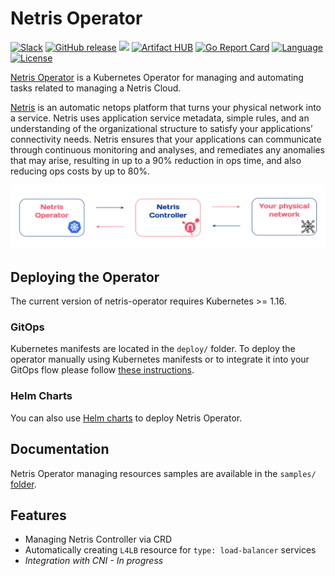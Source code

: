 # Netris Operator

[![Slack](https://img.shields.io/badge/slack-@netrisai-blue.svg?logo=slack)](https://www.netris.ai/slack/)
[![GitHub release](https://img.shields.io/github/v/tag/netrisai/netris-operator.svg?label=release&sort=semver)](https://github.com/netrisai/netris-operator/releases)
[![](https://github.com/netrisai/netris-operator/workflows/Create%20release/badge.svg)](https://github.com/netrisai/netris-operator/actions)
[![Artifact HUB](https://img.shields.io/endpoint?url=https://artifacthub.io/badge/repository/netrisai)](https://artifacthub.io/packages/helm/netrisai/netris-operator)
[![Go Report Card](https://goreportcard.com/badge/github.com/netrisai/netris-operator)](https://goreportcard.com/report/github.com/netrisai/netris-operator)
[![Language](https://img.shields.io/badge/Language-Go-blue.svg)](https://golang.org/)
[![License](https://img.shields.io/badge/License-Apache%202.0-blue.svg)](https://opensource.org/licenses/Apache-2.0)


[Netris Operator](https://github.com/netrisai/netris-operator) is a Kubernetes Operator for managing and automating tasks related to managing a Netris Cloud.

[Netris](https://netris.ai) is an automatic netops platform that turns your physical network into a service. Netris uses application service metadata, simple rules, and an understanding of the organizational structure to satisfy your applications’ connectivity needs. Netris ensures that your applications can communicate through continuous monitoring and analyses, and remediates any anomalies that may arise, resulting in up to a 90% reduction in ops time, and also reducing ops costs by up to 80%. 


![](diagram.png)


## Deploying the Operator
The current version of netris-operator requires Kubernetes >= 1.16.

### GitOps
Kubernetes manifests are located in the `deploy/` folder. To deploy the operator manually using Kubernetes manifests or to integrate it into your GitOps flow please follow [these instructions](./deploy/). 

### Helm Charts

You can also use [Helm charts](./deploy/charts/netris-operator) to deploy Netris Operator.
## Documentation
Netris Operator managing resources samples are available in the `samples/` [folder](./samples/).

## Features
* Managing Netris Controller via CRD
* Automatically creating `L4LB` resource for `type: load-balancer` services
* *Integration with CNI - In progress*

